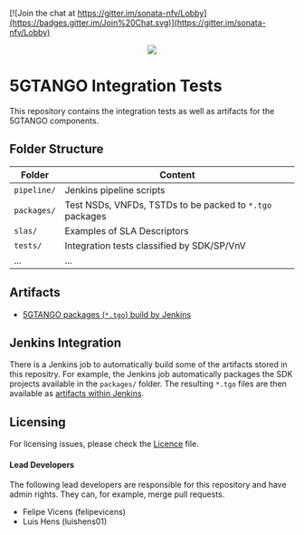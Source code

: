 [![Join the chat at https://gitter.im/sonata-nfv/Lobby](https://badges.gitter.im/Join%20Chat.svg)](https://gitter.im/sonata-nfv/Lobby) 

<p align="center"><img src="https://github.com/sonata-nfv/tng-api-gtw/wiki/images/sonata-5gtango-logo-500px.png" /></p>

# 5GTANGO Integration Tests

This repository contains the integration tests as well as artifacts for the 5GTANGO components.

## Folder Structure

| Folder | Content |
| --- | --- |
|`pipeline/`| Jenkins pipeline scripts | - |
|`packages/`| Test NSDs, VNFDs, TSTDs to be packed to `*.tgo` packages |
|`slas/`|Examples of SLA Descriptors |
|`tests/`| Integration tests classified by SDK/SP/VnV |
|...|...|

## Artifacts

* [5GTANGO packages (`*.tgo`) build by Jenkins](https://jenkins.sonata-nfv.eu/job/tng-tests-freestyle/)

## Jenkins Integration

There is a Jenkins job to automatically build some of the artifacts stored in this repositry. For example, the Jenkins job automatically packages the SDK projects available in the `packages/` folder. The resulting `*.tgo` files are then available as [artifacts within Jenkins](https://jenkins.sonata-nfv.eu/job/tng-tests-freestyle/).

## Licensing

For licensing issues, please check the [Licence](https://github.com/sonata-nfv/tng-tests/blob/master/LICENSE) file.

#### Lead Developers

The following lead developers are responsible for this repository and have admin rights. They can, for example, merge pull requests.

* Felipe Vicens (felipevicens)
* Luis Hens (luishens01)
